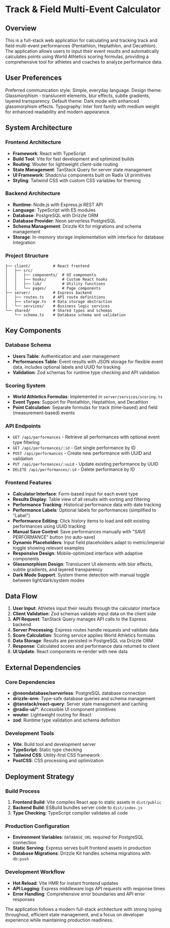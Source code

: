 # Track & Field Multi-Event Calculator

## Overview

This is a full-stack web application for calculating and tracking track and field multi-event performances (Pentathlon, Heptathlon, and Decathlon). The application allows users to input their event results and automatically calculates points using World Athletics scoring formulas, providing a comprehensive tool for athletes and coaches to analyze performance data.

## User Preferences

Preferred communication style: Simple, everyday language.
Design theme: Glassmorphism - translucent elements, blur effects, subtle gradients, layered transparency.
Default theme: Dark mode with enhanced glassmorphism effects.
Typography: Inter font family with medium weight for enhanced readability and modern appearance.

## System Architecture

### Frontend Architecture
- **Framework**: React with TypeScript
- **Build Tool**: Vite for fast development and optimized builds
- **Routing**: Wouter for lightweight client-side routing
- **State Management**: TanStack Query for server state management
- **UI Framework**: Shadcn/ui components built on Radix UI primitives
- **Styling**: Tailwind CSS with custom CSS variables for theming

### Backend Architecture
- **Runtime**: Node.js with Express.js REST API
- **Language**: TypeScript with ES modules
- **Database**: PostgreSQL with Drizzle ORM
- **Database Provider**: Neon serverless PostgreSQL
- **Schema Management**: Drizzle Kit for migrations and schema management
- **Storage**: In-memory storage implementation with interface for database integration

### Project Structure
```
├── client/          # React frontend
│   ├── src/
│   │   ├── components/  # UI components
│   │   ├── hooks/       # Custom React hooks
│   │   ├── lib/         # Utility functions
│   │   └── pages/       # Page components
├── server/          # Express backend
│   ├── routes.ts    # API route definitions
│   ├── storage.ts   # Data storage abstraction
│   └── services/    # Business logic services
└── shared/          # Shared types and schemas
    └── schema.ts    # Database schema and validation
```

## Key Components

### Database Schema
- **Users Table**: Authentication and user management
- **Performances Table**: Event results with JSON storage for flexible event data, includes optional labels and UUID for tracking
- **Validation**: Zod schemas for runtime type checking and API validation

### Scoring System
- **World Athletics Formulas**: Implemented in `server/services/scoring.ts`
- **Event Types**: Support for Pentathlon, Heptathlon, and Decathlon
- **Point Calculation**: Separate formulas for track (time-based) and field (measurement-based) events

### API Endpoints
- `GET /api/performances` - Retrieve all performances with optional event type filtering
- `GET /api/performances/:id` - Get single performance by ID
- `POST /api/performances` - Create new performance with UUID and validation
- `PUT /api/performances/:uuid` - Update existing performance by UUID
- `DELETE /api/performances/:id` - Delete performance by ID

### Frontend Features
- **Calculator Interface**: Form-based input for each event type
- **Results Display**: Table view of all results with sorting and filtering
- **Performance Tracking**: Historical performance data with date tracking
- **Performance Labels**: Optional labels for performances (simplified to "Label")
- **Performance Editing**: Click history items to load and edit existing performances using UUID tracking
- **Manual Save Control**: Save performances manually with "SAVE PERFORMANCE" button (no auto-save)
- **Dynamic Placeholders**: Input field placeholders adapt to metric/imperial toggle showing relevant examples
- **Responsive Design**: Mobile-optimized interface with adaptive components
- **Glassmorphism Design**: Translucent UI elements with blur effects, subtle gradients, and layered transparency
- **Dark Mode Support**: System theme detection with manual toggle between light/dark/system modes

## Data Flow

1. **User Input**: Athletes input their results through the calculator interface
2. **Client Validation**: Zod schemas validate input data on the client side
3. **API Request**: TanStack Query manages API calls to the Express backend
4. **Server Processing**: Express routes handle requests and validate data
5. **Score Calculation**: Scoring service applies World Athletics formulas
6. **Data Storage**: Results are persisted in PostgreSQL via Drizzle ORM
7. **Response**: Calculated scores and performance data returned to client
8. **UI Update**: React components re-render with new data

## External Dependencies

### Core Dependencies
- **@neondatabase/serverless**: PostgreSQL database connection
- **drizzle-orm**: Type-safe database queries and schema management
- **@tanstack/react-query**: Server state management and caching
- **@radix-ui/***: Accessible UI component primitives
- **wouter**: Lightweight routing for React
- **zod**: Runtime type validation and schema definition

### Development Tools
- **Vite**: Build tool and development server
- **TypeScript**: Static type checking
- **Tailwind CSS**: Utility-first CSS framework
- **PostCSS**: CSS processing and optimization

## Deployment Strategy

### Build Process
1. **Frontend Build**: Vite compiles React app to static assets in `dist/public`
2. **Backend Build**: ESBuild bundles server code to `dist/index.js`
3. **Type Checking**: TypeScript compiler validates all code

### Production Configuration
- **Environment Variables**: `DATABASE_URL` required for PostgreSQL connection
- **Static Serving**: Express serves built frontend assets in production
- **Database Migrations**: Drizzle Kit handles schema migrations with `db:push`

### Development Workflow
- **Hot Reload**: Vite HMR for instant frontend updates
- **API Logging**: Express middleware logs API requests with response times
- **Error Handling**: Comprehensive error boundaries and API error responses

The application follows a modern full-stack architecture with strong typing throughout, efficient state management, and a focus on developer experience while maintaining production readiness.
